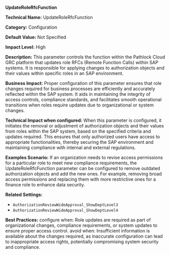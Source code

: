 **UpdateRoleRfcFunction**

**Technical Name:** UpdateRoleRfcFunction

**Category:** Configuration

**Default Value:** Not Specified

**Impact Level:** High

**Description:** This parameter controls the function within the Pathlock Cloud GRC platform that updates role RFCs (Remote Function Calls) within SAP systems. It is responsible for applying changes to authorization objects and their values within specific roles in an SAP environment.

**Business Impact:** Proper configuration of this parameter ensures that role changes required for business processes are efficiently and accurately reflected within the SAP system. It aids in maintaining the integrity of access controls, compliance standards, and facilitates smooth operational transitions when roles require updates due to organizational or system changes.

**Technical Impact when configured:** When this parameter is configured, it initiates the removal or adjustment of authorization objects and their values from roles within the SAP system, based on the specified criteria and updates required. This ensures that only authorized users have access to appropriate functionalities, thereby securing the SAP environment and maintaining compliance with internal and external regulations.

**Examples Scenario:** If an organization needs to revise access permissions for a particular role to meet new compliance requirements, the UpdateRoleRfcFunction parameter can be configured to remove outdated authorization objects and add the new ones. For example, removing broad access permissions and replacing them with more restrictive ones for a finance role to enhance data security.

**Related Settings:** 
- `AuthorizationReviewWideApproval_ShowDeptLevel3`
- `AuthorizationReviewWideApproval_ShowDeptLevel4`

**Best Practices:** 
configure when: Role updates are required as part of organizational changes, compliance requirements, or system updates to ensure proper access control.
avoid when: Insufficient information is available about the changes required, as inaccurate configuration can lead to inappropriate access rights, potentially compromising system security and compliance.